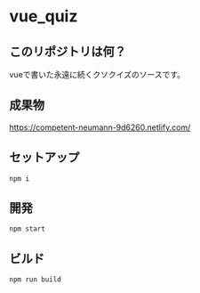 # vue_quiz

## このリポジトリは何？

vueで書いた永遠に続くクソクイズのソースです。

## 成果物
https://competent-neumann-9d6260.netlify.com/

## セットアップ

```
npm i
```

## 開発

```
npm start
```

## ビルド

```
npm run build
```
